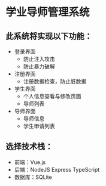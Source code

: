 # 学业导师管理系统

## 此系统将实现以下功能：

- 登录界面
    - 防止注入攻击
    - 防止暴力破解
- 注册界面
    - 注册数据检查，防止脏数据
- 学生界面
    - 个人信息查看与修改页面
    - 导师列表
- 导师界面
    - 导师信息
    - 学生申请列表

## 选择技术栈：

- 前端：Vue.js
- 后端：NodeJS Express TypeScript
- 数据库：SQLite